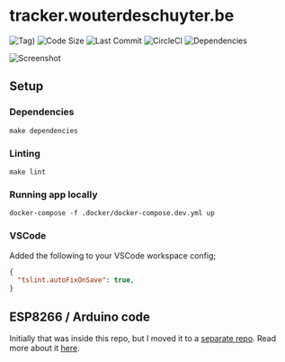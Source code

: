 # tracker.wouterdeschuyter.be

![Tag)](https://img.shields.io/github/tag/wouterds/tracker.wouterdeschuyter.be.svg)
![Code Size](https://img.shields.io/github/languages/code-size/wouterds/tracker.wouterdeschuyter.be.svg)
![Last Commit](https://img.shields.io/github/last-commit/wouterds/tracker.wouterdeschuyter.be.svg)
![CircleCI](https://circleci.com/gh/wouterds/tracker.wouterdeschuyter.be.svg?style=shield)
![Dependencies](https://img.shields.io/david/wouterds/tracker.wouterdeschuyter.be.svg)

![Screenshot](https://i.imgur.com/5Ctp9Ut.jpg)

## Setup

### Dependencies

```shell
make dependencies
```

### Linting

```shell
make lint
```

### Running app locally

```shell
docker-compose -f .docker/docker-compose.dev.yml up
```

### VSCode

Added the following to your VSCode workspace config;

```json
{
  "tslint.autoFixOnSave": true,
}
```

## ESP8266 / Arduino code

Initially that was inside this repo, but I moved it to a [separate repo](https://github.com/wouterds/esp8266-nodemcu-sensors). Read more about it [here](https://wouterdeschuyter.be/blog/sensor-readings-as-json-api-using-an-esp8266-nodemcu-dev-kit).
